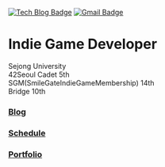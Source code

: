[![Tech Blog Badge](http://img.shields.io/badge/-Tech%20blog-black?style=flat-square&logo=github&link=https://fkdl0048.github.io/)](https://fkdl0048.github.io/)
[![Gmail Badge](https://img.shields.io/badge/Gmail-d14836?style=flat-square&logo=Gmail&logoColor=white&link=mailto:fkdl000048@gmail.com)](mailto:fkdl000048@gmail.com)  

# **Indie Game Developer**

Sejong University  
42Seoul Cadet 5th  
SGM(SmileGateIndieGameMembership) 14th  
Bridge 10th 

### [Blog](https://fkdl0048.github.io/)

### [Schedule](https://github.com/users/fkdl0048/projects/5)

### [Portfolio](https://www.notion.so/Jeonglee-46d882eee80247caaa082a6a3a30a5bc?pvs=4)
